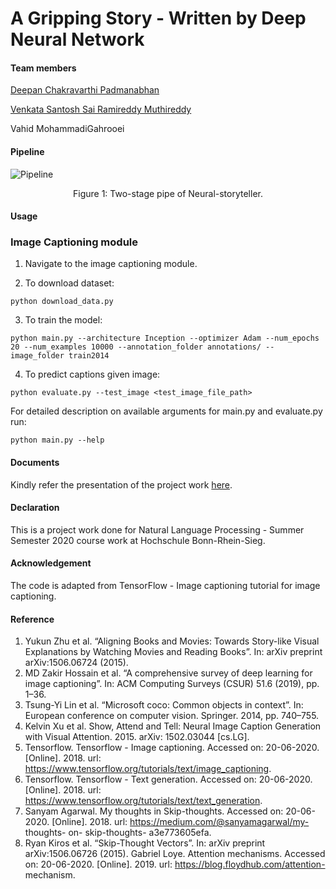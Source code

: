 # A Gripping Story - Written by Deep Neural Network

#### Team members

[Deepan Chakravarthi Padmanabhan](https://github.com/DeepanChakravarthiPadmanabhan)

[Venkata Santosh Sai Ramireddy Muthireddy](https://github.com/santoshreddy254/)

Vahid MohammadiGahrooei


#### Pipeline

![Pipeline](https://user-images.githubusercontent.com/43172178/86264098-6160ba00-bbc2-11ea-84c0-d6cd8999f99c.png)

<p align="center">
  Figure 1: Two-stage pipe of Neural-storyteller.
</p>

#### Usage

### Image Captioning module

1. Navigate to the image captioning module.

2. To download dataset:

```python download_data.py```

3. To train the model:

```python main.py --architecture Inception --optimizer Adam --num_epochs 20 --num_examples 10000 --annotation_folder annotations/ --image_folder train2014```

4. To predict captions given image:

```python evaluate.py --test_image <test_image_file_path>```

For detailed description on available arguments for main.py and evaluate.py run:

```python main.py --help```

#### Documents

Kindly refer the presentation of the project work [here](https://github.com/DeepanChakravarthiPadmanabhan/Image_Storyteller/files/4859009/Presentation_AGrippingStory-WrittenbyDeepNeuralNetwork.pdf).

#### Declaration

This is a project work done for Natural Language Processing - Summer Semester 2020 course work at Hochschule Bonn-Rhein-Sieg.

#### Acknowledgement

The code is adapted from TensorFlow - Image captioning tutorial for image captioning.

#### Reference

1. Yukun Zhu et al. “Aligning Books and Movies: Towards Story-like Visual Explanations by Watching Movies and Reading Books”. In: arXiv preprint arXiv:1506.06724 (2015).
2. MD Zakir Hossain et al. “A comprehensive survey of deep learning for image captioning”. In: ACM Computing Surveys (CSUR) 51.6 (2019), pp. 1–36.
3. Tsung-Yi Lin et al. “Microsoft coco: Common objects in context”. In: European conference on computer vision. Springer. 2014, pp. 740–755.
4. Kelvin Xu et al. Show, Attend and Tell: Neural Image Caption Generation with Visual Attention. 2015. arXiv: 1502.03044 [cs.LG].
5. Tensorflow. Tensorflow - Image captioning. Accessed on: 20-06-2020. [Online]. 2018. url: https://www.tensorflow.org/tutorials/text/image_captioning.
6. Tensorflow. Tensorflow - Text generation. Accessed on: 20-06-2020. [Online]. 2018. url: https://www.tensorflow.org/tutorials/text/text_generation.
7. Sanyam Agarwal. My thoughts in Skip-thoughts. Accessed on: 20-06-2020. [Online]. 2018. url:
https://medium.com/@sanyamagarwal/my- thoughts- on- skip-thoughts- a3e773605efa.
8. Ryan Kiros et al. “Skip-Thought Vectors”. In: arXiv preprint arXiv:1506.06726 (2015).
Gabriel Loye. Attention mechanisms. Accessed on: 20-06-2020. [Online]. 2019. url: https://blog.floydhub.com/attention- mechanism.




